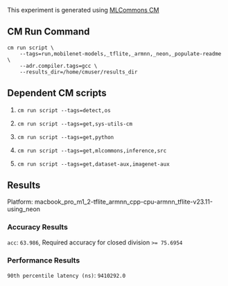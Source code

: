 This experiment is generated using [MLCommons CM](https://github.com/mlcommons/ck)
## CM Run Command
```
cm run script \
	--tags=run,mobilenet-models,_tflite,_armnn,_neon,_populate-readme \
	--adr.compiler.tags=gcc \
	--results_dir=/home/cmuser/results_dir
```
## Dependent CM scripts 


1.  `cm run script --tags=detect,os`


2.  `cm run script --tags=get,sys-utils-cm`


3.  `cm run script --tags=get,python`


4.  `cm run script --tags=get,mlcommons,inference,src`


5.  `cm run script --tags=get,dataset-aux,imagenet-aux`


## Results

Platform: macbook_pro_m1_2-tflite_armnn_cpp-cpu-armnn_tflite-v23.11-using_neon

### Accuracy Results 
`acc`: `63.986`, Required accuracy for closed division `>= 75.6954`

### Performance Results 
`90th percentile latency (ns)`: `9410292.0`
